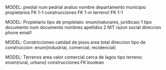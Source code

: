 MODEL: predial
num pedrial
avaluo
nombre
departamento
municipio
propietarios FK 1-1
construcciones FK 1-m
terreno! FK 1-1

MODEL: Propietario
tipo de propietaio: enum(naturares, juridicas)
1
tipo documento
num documento
nombres
apellidos
2
NIT
razon social
direccion
phone
email!

MODEL: Constricciones
catidad de pisos
area total
direccion
tipo de construccion: enum(industrial, comercial, recidencial)

MODEL: Terrenos
area
valor comercial
cerca de lagos
tipo terreno: enum(rural, urbano)
construcciones FK boolean
